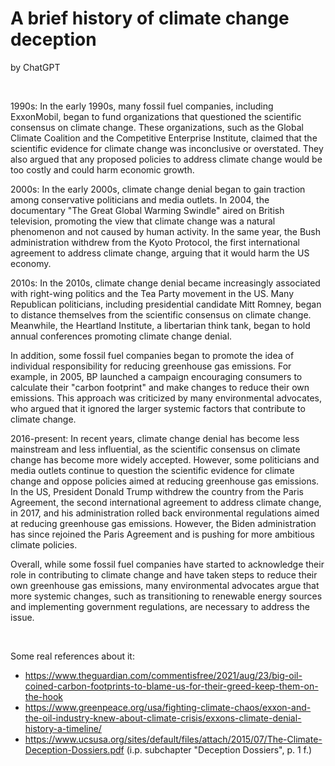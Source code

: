 # A brief history of climate change deception
by ChatGPT

<br/>

1990s: In the early 1990s, many fossil fuel companies, including ExxonMobil, began to fund organizations that questioned the scientific consensus on climate change. These organizations, such as the Global Climate Coalition and the Competitive Enterprise Institute, claimed that the scientific evidence for climate change was inconclusive or overstated. They also argued that any proposed policies to address climate change would be too costly and could harm economic growth.

2000s: In the early 2000s, climate change denial began to gain traction among conservative politicians and media outlets. In 2004, the documentary "The Great Global Warming Swindle" aired on British television, promoting the view that climate change was a natural phenomenon and not caused by human activity. In the same year, the Bush administration withdrew from the Kyoto Protocol, the first international agreement to address climate change, arguing that it would harm the US economy.

2010s: In the 2010s, climate change denial became increasingly associated with right-wing politics and the Tea Party movement in the US. Many Republican politicians, including presidential candidate Mitt Romney, began to distance themselves from the scientific consensus on climate change. Meanwhile, the Heartland Institute, a libertarian think tank, began to hold annual conferences promoting climate change denial.

In addition, some fossil fuel companies began to promote the idea of individual responsibility for reducing greenhouse gas emissions. For example, in 2005, BP launched a campaign encouraging consumers to calculate their "carbon footprint" and make changes to reduce their own emissions. This approach was criticized by many environmental advocates, who argued that it ignored the larger systemic factors that contribute to climate change.

2016-present: In recent years, climate change denial has become less mainstream and less influential, as the scientific consensus on climate change has become more widely accepted. However, some politicians and media outlets continue to question the scientific evidence for climate change and oppose policies aimed at reducing greenhouse gas emissions. In the US, President Donald Trump withdrew the country from the Paris Agreement, the second international agreement to address climate change, in 2017, and his administration rolled back environmental regulations aimed at reducing greenhouse gas emissions. However, the Biden administration has since rejoined the Paris Agreement and is pushing for more ambitious climate policies.

Overall, while some fossil fuel companies have started to acknowledge their role in contributing to climate change and have taken steps to reduce their own greenhouse gas emissions, many environmental advocates argue that more systemic changes, such as transitioning to renewable energy sources and implementing government regulations, are necessary to address the issue.

<br/>

Some real references about it:
- https://www.theguardian.com/commentisfree/2021/aug/23/big-oil-coined-carbon-footprints-to-blame-us-for-their-greed-keep-them-on-the-hook
- https://www.greenpeace.org/usa/fighting-climate-chaos/exxon-and-the-oil-industry-knew-about-climate-crisis/exxons-climate-denial-history-a-timeline/
- https://www.ucsusa.org/sites/default/files/attach/2015/07/The-Climate-Deception-Dossiers.pdf (i.p. subchapter "Deception Dossiers", p. 1 f.)